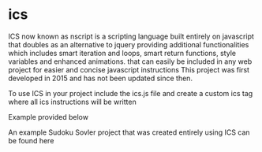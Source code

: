 # ics

ICS now known as nscript is a scripting language built entirely on javascript that doubles as an alternative to jquery providing additional functionalities which includes smart iteration and loops, smart return functions, style variables and enhanced animations. that can easily be included in any web project for easier and concise javascript instructions
This project was first developed in 2015 and has not been updated since then. 

To use ICS in your project
include the ics.js file 
and create a custom ics tag where all ics instructions will be written

Example provided below
<script type = "text/javascript" src = "ics2u.js"></script>
<script type = "text/ics">
    ICS Codes go here
</script>

An example Sudoku Sovler project that was created entirely using ICS can be found here
